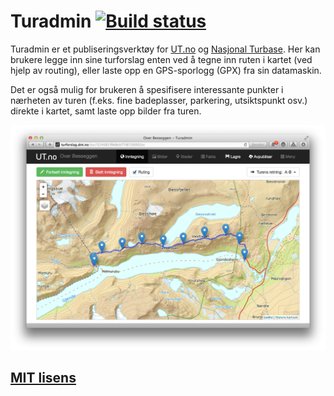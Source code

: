 # Turadmin [![Build status](https://img.shields.io/wercker/ci/553f344e1f74af1846225c6f.svg "Build status")](https://app.wercker.com/project/bykey/d5b5d4c10f203254aeef77992c06859f)

Turadmin er et publiseringsverktøy for [UT.no](http://www.ut.no/) og [Nasjonal
Turbase](http://www.nasjonalturbase.no). Her kan brukere legge inn sine
turforslag enten ved å tegne inn ruten i kartet (ved hjelp av routing), eller
laste opp en GPS-sporlogg (GPX) fra sin datamaskin.

Det er også mulig for brukeren å spesifisere interessante punkter i nærheten av
turen (f.eks. fine badeplasser, parkering, utsiktspunkt osv.) direkte i kartet,
samt laste opp bilder fra turen.

![Inntegning av turforslag i Turadmin](https://github.com/Turistforeningen/Turadmin/raw/master/public/images/promo.png "Inntegning av turfroslag i Turadmin")

## [MIT lisens](https://github.com/Turistforeningen/Turadmin/blob/master/LICENSE)
